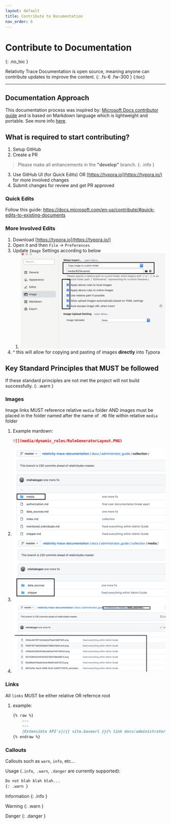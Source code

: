 ```yaml
---
layout: default
title: Contribute to Documentation
nav_order: 6
---
```


# Contribute to Documentation
{: .no_toc }


Relativity Trace Documentation is open source, meaning anyone can contribute updates to improve the content.
{: .fs-6 .fw-300 }
{:toc}


---

## Documentation Approach

This documentation process was inspired by: [Microsoft Docs contributor guide](https://docs.microsoft.com/en-us/contribute/) and is based on Markdown language which is lightweight and portable. See more info [here](https://docs.microsoft.com/en-us/contribute/how-to-write-use-markdown).

## What is required to start contributing?

1. Setup GitHub
2. Create a PR
> Please make all enhancements in the **"develop"** branch.
{: .info }
3. Use GitHub UI (for Quick Edits) OR [https://typora.io](https://typora.io/) for more involved changes
4. Submit changes for review and get PR approved

### Quick Edits

Follow this guide: https://docs.microsoft.com/en-us/contribute/#quick-edits-to-existing-documents

### More Involved Edits

1. Download [https://typora.io](https://typora.io/)
2. Open it and then `File` -> `Preferences`
3. Update `Image` Settings according to below
   1. ![image-20210909150142204](media/README/image-20210909150142204.png)
4. ^ this will allow for copying and pasting of images **directly** into Typora


## Key Standard Principles that MUST be followed

If these standard principles are not met the project will not build successfully.
{: .warn }

### Images

Image links MUST reference relative `media` folder AND images must be placed in the folder named after the name of `.MD` file  within relative `media` folder

   1. Example mardown: 
      ```markdown
      ![](media/dynamic_rules/RuleGeneratorLayout.PNG)
      ```
   2. ![image-20210909153552766](media/README/image-20210909153552766.png)
   3. ![image-20210909153615643](media/README/image-20210909153615643.png)
   4. ![image-20210909153640922](media/README/image-20210909153640922.png)

### Links

All `links` MUST be either relative OR refernce root

   1. example: 

      ```markdown
      {% raw %}
          ---
          ---
          [Extensible API's]({{ site.baseurl }}{% link docs/administrator_guide/proactive_ingestion_api_documentation.md %})
      {% endraw %}
      ```

### Callouts

Callouts such as `warn`, `info`, etc...

   Usage (`.info`,` .warn`, `.danger` are currently supported):

   ```markdown
   Do not blah blah blah...
   {: .warn }
   ```

   Information
   {: .info }

   Warning
   {: .warn }

   Danger
   {: .danger }

   


